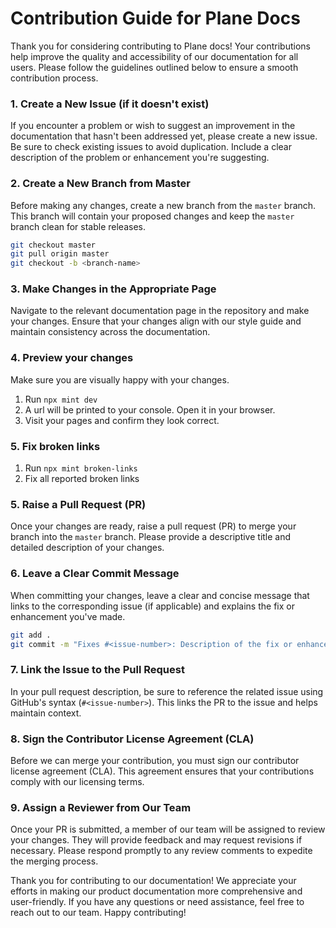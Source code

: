 # Contribution Guide for Plane Docs

Thank you for considering contributing to Plane docs! Your contributions help improve the quality and accessibility of our documentation for all users. Please follow the guidelines outlined below to ensure a smooth contribution process.

### 1. Create a New Issue (if it doesn't exist)
If you encounter a problem or wish to suggest an improvement in the documentation that hasn't been addressed yet, please create a new issue. Be sure to check existing issues to avoid duplication. Include a clear description of the problem or enhancement you're suggesting.

### 2. Create a New Branch from Master
Before making any changes, create a new branch from the `master` branch. This branch will contain your proposed changes and keep the `master` branch clean for stable releases.

```bash
git checkout master
git pull origin master
git checkout -b <branch-name>
```

### 3. Make Changes in the Appropriate Page
Navigate to the relevant documentation page in the repository and make your changes. Ensure that your changes align with our style guide and maintain consistency across the documentation.

### 4. Preview your changes
Make sure you are visually happy with your changes.

1. Run `npx mint dev`
1. A url will be printed to your console. Open it in your browser.
1. Visit your pages and confirm they look correct.

### 5. Fix broken links

1. Run `npx mint broken-links`
2. Fix all reported broken links

### 5. Raise a Pull Request (PR)
Once your changes are ready, raise a pull request (PR) to merge your branch into the `master` branch. Please provide a descriptive title and detailed description of your changes.

### 6. Leave a Clear Commit Message
When committing your changes, leave a clear and concise message that links to the corresponding issue (if applicable) and explains the fix or enhancement you've made.

```bash
git add .
git commit -m "Fixes #<issue-number>: Description of the fix or enhancement"
```

### 7. Link the Issue to the Pull Request
In your pull request description, be sure to reference the related issue using GitHub's syntax (`#<issue-number>`). This links the PR to the issue and helps maintain context.

### 8. Sign the Contributor License Agreement (CLA)
Before we can merge your contribution, you must sign our contributor license agreement (CLA). This agreement ensures that your contributions comply with our licensing terms.

### 9. Assign a Reviewer from Our Team
Once your PR is submitted, a member of our team will be assigned to review your changes. They will provide feedback and may request revisions if necessary. Please respond promptly to any review comments to expedite the merging process.

Thank you for contributing to our documentation! We appreciate your efforts in making our product documentation more comprehensive and user-friendly. If you have any questions or need assistance, feel free to reach out to our team. Happy contributing!
